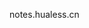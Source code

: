 notes.hualess.cn


<script src="https://giscus.app/client.js"
        data-repo="hualess/giscus-comment"
        data-repo-id="R_kgDOL5qw_A"
        data-category="Announcements"
        data-category-id="DIC_kwDOL5qw_M4CfRBE"
        data-mapping="pathname"
        data-strict="0"
        data-reactions-enabled="1"
        data-emit-metadata="0"
        data-input-position="bottom"
        data-theme="preferred_color_scheme"
        data-lang="zh-CN"
        crossorigin="anonymous"
        async>
</script>
